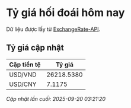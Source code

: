 # Tỷ giá hối đoái hôm nay

Dữ liệu được lấy từ [ExchangeRate-API](https://www.exchangerate-api.com/).

## Tỷ giá cập nhật

| Cặp tiền tệ | Tỷ giá |
|---|---|
| USD/VND | 26218.5380 |
| USD/CNY | 7.1175 |

*Cập nhật lần cuối: 2025-09-20 03:21:20*

